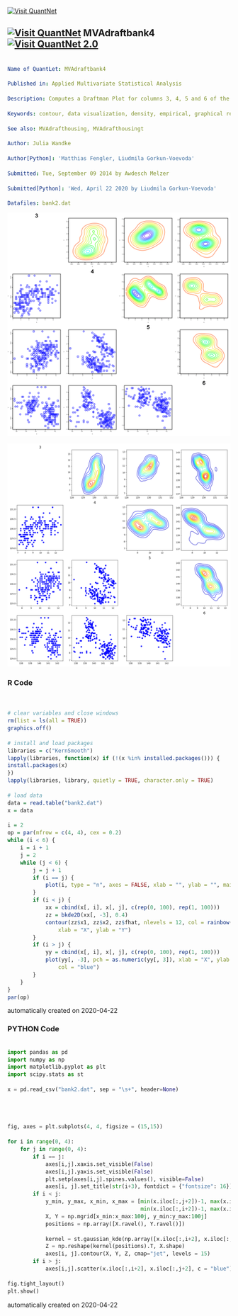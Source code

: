 [<img src="https://github.com/QuantLet/Styleguide-and-FAQ/blob/master/pictures/banner.png" width="888" alt="Visit QuantNet">](http://quantlet.de/)

## [<img src="https://github.com/QuantLet/Styleguide-and-FAQ/blob/master/pictures/qloqo.png" alt="Visit QuantNet">](http://quantlet.de/) **MVAdraftbank4** [<img src="https://github.com/QuantLet/Styleguide-and-FAQ/blob/master/pictures/QN2.png" width="60" alt="Visit QuantNet 2.0">](http://quantlet.de/)

```yaml

Name of QuantLet: MVAdraftbank4

Published in: Applied Multivariate Statistical Analysis

Description: Computes a Draftman Plot for columns 3, 4, 5 and 6 of the Swiss bank notes data.

Keywords: contour, data visualization, density, empirical, graphical representation, plot, scatterplot

See also: MVAdrafthousing, MVAdrafthousingt

Author: Julia Wandke

Author[Python]: 'Matthias Fengler, Liudmila Gorkun-Voevoda'

Submitted: Tue, September 09 2014 by Awdesch Melzer

Submitted[Python]: 'Wed, April 22 2020 by Liudmila Gorkun-Voevoda'

Datafiles: bank2.dat

```

![Picture1](MVAdraftbank4-1.png)

![Picture2](MVAdraftbank4_python.png)

### R Code
```r


# clear variables and close windows
rm(list = ls(all = TRUE))
graphics.off()

# install and load packages
libraries = c("KernSmooth")
lapply(libraries, function(x) if (!(x %in% installed.packages())) {
install.packages(x)
})
lapply(libraries, library, quietly = TRUE, character.only = TRUE)

# load data
data = read.table("bank2.dat")
x = data

i = 2
op = par(mfrow = c(4, 4), cex = 0.2)
while (i < 6) {
    i = i + 1
    j = 2
    while (j < 6) {
        j = j + 1
        if (i == j) {
            plot(i, type = "n", axes = FALSE, xlab = "", ylab = "", main = i, cex.main = 5)
        }
        if (i < j) {
            xx = cbind(x[, i], x[, j], c(rep(0, 100), rep(1, 100)))
            zz = bkde2D(xx[, -3], 0.4)
            contour(zz$x1, zz$x2, zz$fhat, nlevels = 12, col = rainbow(20), drawlabels = FALSE, 
                xlab = "X", ylab = "Y")
        }
        if (i > j) {
            yy = cbind(x[, i], x[, j], c(rep(0, 100), rep(1, 100)))
            plot(yy[, -3], pch = as.numeric(yy[, 3]), xlab = "X", ylab = "Y", cex = 3, 
                col = "blue")
        }
    }
}
par(op)
```

automatically created on 2020-04-22

### PYTHON Code
```python

import pandas as pd
import numpy as np
import matplotlib.pyplot as plt
import scipy.stats as st

x = pd.read_csv("bank2.dat", sep = "\s+", header=None)




fig, axes = plt.subplots(4, 4, figsize = (15,15))

for i in range(0, 4):
    for j in range(0, 4):
        if i == j:
            axes[i,j].xaxis.set_visible(False)
            axes[i,j].yaxis.set_visible(False)
            plt.setp(axes[i,j].spines.values(), visible=False)
            axes[i, j].set_title(str(i+3), fontdict = {"fontsize": 16})
        if i < j:
            y_min, y_max, x_min, x_max = [min(x.iloc[:,j+2])-1, max(x.iloc[:,j+2])+1, 
                                          min(x.iloc[:,i+2])-1, max(x.iloc[:,i+2])+1]
            X, Y = np.mgrid[x_min:x_max:100j, y_min:y_max:100j]
            positions = np.array([X.ravel(), Y.ravel()])
            
            kernel = st.gaussian_kde(np.array([x.iloc[:,i+2], x.iloc[:,j+2]]), bw_method=0.4)
            Z = np.reshape(kernel(positions).T, X.shape)
            axes[i, j].contour(X, Y, Z, cmap="jet", levels = 15)
        if i > j:
            axes[i,j].scatter(x.iloc[:,i+2], x.iloc[:,j+2], c = "blue")

fig.tight_layout()
plt.show()


```

automatically created on 2020-04-22